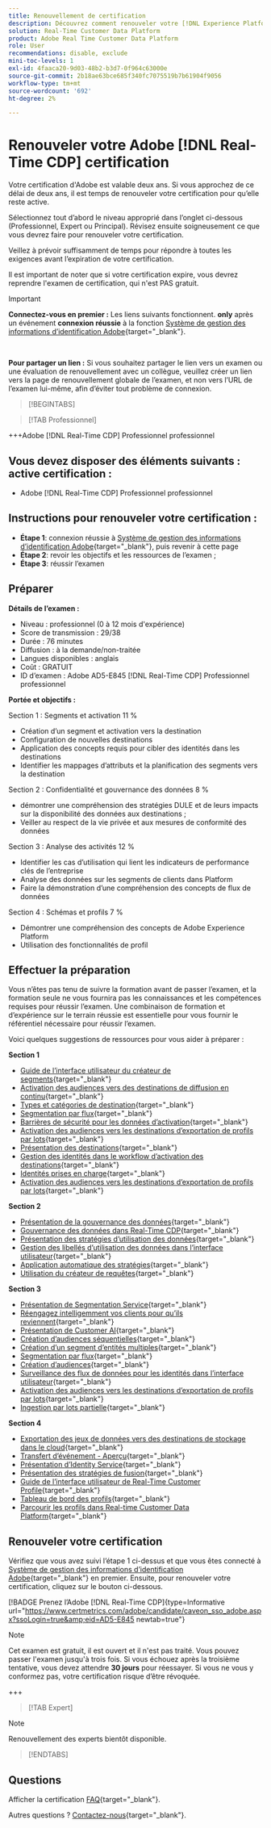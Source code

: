 ```yaml
---
title: Renouvellement de certification
description: Découvrez comment renouveler votre [!DNL Experience Platform] certification dans [!DNL Real-Time Customer Data Platform].
solution: Real-Time Customer Data Platform
product: Adobe Real Time Customer Data Platform
role: User
recommendations: disable, exclude
mini-toc-levels: 1
exl-id: 4faaca20-9d03-48b2-b3d7-0f964c63000e
source-git-commit: 2b18ae63bce685f340fc7075519b7b61904f9056
workflow-type: tm+mt
source-wordcount: '692'
ht-degree: 2%

---
```


# Renouveler votre Adobe [!DNL Real-Time CDP] certification

Votre certification d&#39;Adobe est valable deux ans. Si vous approchez de ce délai de deux ans, il est temps de renouveler votre certification pour qu’elle reste active.

Sélectionnez tout d’abord le niveau approprié dans l’onglet ci-dessous (Professionnel, Expert ou Principal). Révisez ensuite soigneusement ce que vous devrez faire pour renouveler votre certification.

Veillez à prévoir suffisamment de temps pour répondre à toutes les exigences avant l’expiration de votre certification.

Il est important de noter que si votre certification expire, vous devrez reprendre l&#39;examen de certification, qui n&#39;est PAS gratuit.

>[!IMPORTANT]
>
>**Connectez-vous en premier :** Les liens suivants fonctionnent. **only** après un événement **connexion réussie** à la fonction [Système de gestion des informations d’identification Adobe](https://www.certmetrics.com/adobe){target="_blank"}.
>
><br>
>
>**Pour partager un lien :** Si vous souhaitez partager le lien vers un examen ou une évaluation de renouvellement avec un collègue, veuillez créer un lien vers la page de renouvellement globale de l’examen, et non vers l’URL de l’examen lui-même, afin d’éviter tout problème de connexion.

>[!BEGINTABS]

>[!TAB Professionnel]

+++Adobe [!DNL Real-Time CDP] Professionnel professionnel

## Vous devez disposer des éléments suivants : **active** certification :

* Adobe [!DNL Real-Time CDP] Professionnel professionnel

## Instructions pour renouveler votre certification :

* **Étape 1**: connexion réussie à [Système de gestion des informations d’identification Adobe](https://www.certmetrics.com/adobe){target="_blank"}, puis revenir à cette page
* **Étape 2**: revoir les objectifs et les ressources de l’examen ;
* **Étape 3**: réussir l’examen

## Préparer

**Détails de l’examen :**

* Niveau : professionnel (0 à 12 mois d&#39;expérience)
* Score de transmission : 29/38
* Durée : 76 minutes
* Diffusion : à la demande/non-traitée
* Langues disponibles : anglais
* Coût : GRATUIT
* ID d’examen : Adobe AD5-E845 [!DNL Real-Time CDP] Professionnel professionnel

**Portée et objectifs :**

Section 1 : Segments et activation 11 %

* Création d’un segment et activation vers la destination
* Configuration de nouvelles destinations
* Application des concepts requis pour cibler des identités dans les destinations
* Identifier les mappages d’attributs et la planification des segments vers la destination

Section 2 : Confidentialité et gouvernance des données 8 %

* démontrer une compréhension des stratégies DULE et de leurs impacts sur la disponibilité des données aux destinations ;
* Veiller au respect de la vie privée et aux mesures de conformité des données

Section 3 : Analyse des activités 12 %

* Identifier les cas d’utilisation qui lient les indicateurs de performance clés de l’entreprise
* Analyse des données sur les segments de clients dans Platform
* Faire la démonstration d’une compréhension des concepts de flux de données

Section 4 : Schémas et profils 7 %

* Démontrer une compréhension des concepts de Adobe Experience Platform
* Utilisation des fonctionnalités de profil

## Effectuer la préparation

Vous n’êtes pas tenu de suivre la formation avant de passer l’examen, et la formation seule ne vous fournira pas les connaissances et les compétences requises pour réussir l’examen. Une combinaison de formation et d’expérience sur le terrain réussie est essentielle pour vous fournir le référentiel nécessaire pour réussir l’examen.

Voici quelques suggestions de ressources pour vous aider à préparer :

**Section 1**

* [Guide de l’interface utilisateur du créateur de segments](https://experienceleague.adobe.com/docs/experience-platform/segmentation/ui/segment-builder.html?lang=fr){target="_blank"}
* [Activation des audiences vers des destinations de diffusion en continu](https://experienceleague.adobe.com/docs/experience-platform/destinations/ui/activate/activate-segment-streaming-destinations.html){target="_blank"}
* [Types et catégories de destination](https://experienceleague.adobe.com/docs/experience-platform/destinations/destination-types.html?lang=fr){target="_blank"}
* [Segmentation par flux](https://experienceleague.adobe.com/docs/experience-platform/segmentation/ui/streaming-segmentation.html){target="_blank"}
* [Barrières de sécurité pour les données d’activation](https://experienceleague.adobe.com/docs/experience-platform/destinations/guardrails.html){target="_blank"}
* [Activation des audiences vers les destinations d’exportation de profils par lots](https://experienceleague.adobe.com/docs/experience-platform/destinations/ui/activate/activate-batch-profile-destinations.html){target="_blank"}
* [Présentation des destinations](https://experienceleague.adobe.com/docs/experience-platform/destinations/home.html?lang=fr){target="_blank"}
* [Gestion des identités dans le workflow d’activation des destinations](https://experienceleague.adobe.com/docs/experience-platform/destinations/how-destinations-work/identity-handling.html){target="_blank"}
* [Identités prises en charge](https://experienceleague.adobe.com/docs/experience-platform/destinations/catalog/social/facebook.html#supported-identities){target="_blank"}
* [Activation des audiences vers les destinations d’exportation de profils par lots](https://experienceleague.adobe.com/docs/experience-platform/destinations/ui/activate/activate-batch-profile-destinations.html){target="_blank"}

**Section 2**

* [Présentation de la gouvernance des données](https://experienceleague.adobe.com/docs/experience-platform/data-governance/home.html?lang=fr){target="_blank"}
* [Gouvernance des données dans Real-Time CDP](https://experienceleague.adobe.com/docs/experience-platform/rtcdp/privacy/data-governance-overview.html){target="_blank"}
* [Présentation des stratégies d’utilisation des données](https://experienceleague.adobe.com/docs/experience-platform/data-governance/policies/overview.html?lang=fr){target="_blank"}
* [Gestion des libellés d’utilisation des données dans l’interface utilisateur](https://experienceleague.adobe.com/docs/experience-platform/data-governance/labels/user-guide.html?lang=fr){target="_blank"}
* [Application automatique des stratégies](https://experienceleague.adobe.com/docs/experience-platform/data-governance/enforcement/auto-enforcement.html){target="_blank"}
* [Utilisation du créateur de requêtes](https://experienceleague.adobe.com/docs/experience-platform/privacy/ui/user-guide.html?lang=fr#request-builder){target="_blank"}

**Section 3**

* [Présentation de Segmentation Service](https://experienceleague.adobe.com/docs/experience-platform/segmentation/home.html?lang=fr){target="_blank"}
* [Réengagez intelligemment vos clients pour qu’ils reviennent](https://experienceleague.adobe.com/docs/experience-platform/rtcdp/use-cases/personalization-insights-engagement/intelligent-re-engagement.html){target="_blank"}
* [Présentation de Customer AI](https://experienceleague.adobe.com/docs/experience-platform/intelligent-services/customer-ai/overview.html?lang=fr){target="_blank"}
* [Création d’audiences séquentielles](https://experienceleague.adobe.com/docs/platform-learn/tutorials/audiences/create-sequential-audiences.html){target="_blank"}
* [Création d’un segment d’entités multiples](https://experienceleague.adobe.com/docs/platform-learn/getting-started-for-data-architects-and-data-engineers/build-segments.html?lang=en#build-a-multi-entity-segment){target="_blank"}
* [Segmentation par flux](https://experienceleague.adobe.com/docs/experience-platform/segmentation/ui/streaming-segmentation.html){target="_blank"}
* [Création d’audiences](https://experienceleague.adobe.com/docs/platform-learn/tutorials/audiences/create-audiences.html){target="_blank"}
* [Surveillance des flux de données pour les identités dans l’interface utilisateur](https://experienceleague.adobe.com/docs/experience-platform/dataflows/ui/monitor-identities.html){target="_blank"}
* [Activation des audiences vers les destinations d’exportation de profils par lots](https://experienceleague.adobe.com/docs/experience-platform/destinations/ui/activate/activate-batch-profile-destinations.html){target="_blank"}
* [Ingestion par lots partielle](https://experienceleague.adobe.com/docs/experience-platform/ingestion/batch/partial.html){target="_blank"}

**Section 4**

* [Exportation des jeux de données vers des destinations de stockage dans le cloud](https://experienceleague.adobe.com/docs/experience-platform/destinations/ui/activate/export-datasets.html?lang=fr){target="_blank"}
* [Transfert d’événement - Aperçu](https://experienceleague.adobe.com/docs/experience-platform/tags/event-forwarding/overview.html?lang=fr){target="_blank"}
* [Présentation d’Identity Service](https://experienceleague.adobe.com/docs/experience-platform/identity/home.html?lang=fr){target="_blank"}
* [Présentation des stratégies de fusion](https://experienceleague.adobe.com/docs/experience-platform/profile/merge-policies/overview.html){target="_blank"}
* [Guide de l’interface utilisateur de Real-Time Customer Profile](https://experienceleague.adobe.com/docs/experience-platform/profile/ui/user-guide.html?lang=fr){target="_blank"}
* [Tableau de bord des profils](https://experienceleague.adobe.com/docs/experience-platform/dashboards/guides/profiles.html){target="_blank"}
* [Parcourir les profils dans Real-time Customer Data Platform](https://experienceleague.adobe.com/docs/experience-platform/rtcdp/profile/profile-browse.html){target="_blank"}

## Renouveler votre certification

Vérifiez que vous avez suivi l’étape 1 ci-dessus et que vous êtes connecté à [Système de gestion des informations d’identification Adobe](https://www.certmetrics.com/adobe){target="_blank"} en premier. Ensuite, pour renouveler votre certification, cliquez sur le bouton ci-dessous.

[!BADGE Prenez l’Adobe [!DNL Real-Time CDP]{type=Informative url="https://www.certmetrics.com/adobe/candidate/caveon_sso_adobe.aspx?ssoLogin=true&amp;eid=AD5-E845 newtab=true"}

>[!NOTE]
>
>Cet examen est gratuit, il est ouvert et il n&#39;est pas traité. Vous pouvez passer l&#39;examen jusqu&#39;à trois fois. Si vous échouez après la troisième tentative, vous devez attendre **30 jours** pour réessayer. Si vous ne vous y conformez pas, votre certification risque d’être révoquée.

+++

>[!TAB Expert]

>[!NOTE]
>
>Renouvellement des experts bientôt disponible.

>[!ENDTABS]

## Questions

Afficher la certification [FAQ](https://experienceleague.adobe.com/docs/certification/certification/faq.html){target="_blank"}.

Autres questions ? [Contactez-nous](mailto:certif@adobe.com){target="_blank"}.
